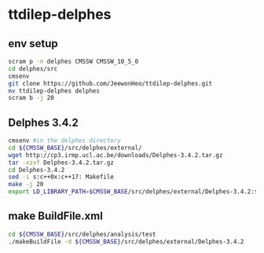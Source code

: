 # ttdilep-delphes

## env setup
```bash
scram p -n delphes CMSSW CMSSW_10_5_0
cd delphes/src
cmsenv
git clone https://github.com/JeewonHeo/ttdilep-delphes.git
mv ttdilep-delphes delphes
scram b -j 20
```

## Delphes 3.4.2
```bash
cmsenv #in the delphes directory
cd ${CMSSW_BASE}/src/delphes/external/
wget http://cp3.irmp.ucl.ac.be/downloads/Delphes-3.4.2.tar.gz
tar -xzvf Delphes-3.4.2.tar.gz
cd Delphes-3.4.2
sed -i s:c++0x:c++17: Makefile
make -j 20
export LD_LIBRARY_PATH=$CMSSW_BASE/src/delphes/external/Delphes-3.4.2:$LD_LIBRARY_PATH
```

## make BuildFile.xml
```bash
cd ${CMSSW_BASE}/src/delphes/analysis/test
./makeBuildFile -d ${CMSSW_BASE}/src/delphes/external/Delphes-3.4.2
```

